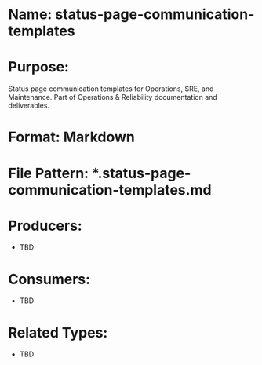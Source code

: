 # Name: status-page-communication-templates

# Purpose:
Status page communication templates for Operations, SRE, and Maintenance. Part of Operations & Reliability documentation and deliverables.

# Format: Markdown

# File Pattern: *.status-page-communication-templates.md

# Producers:
- TBD

# Consumers:
- TBD

# Related Types:
- TBD
